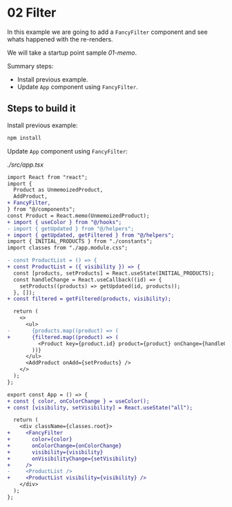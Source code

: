 # 02 Filter

In this example we are going to add a `FancyFilter` component and see whats happened with the re-renders.

We will take a startup point sample _01-memo_.

Summary steps:

- Install previous example.
- Update `App` component using `FancyFilter`.

## Steps to build it

Install previous example:

```bash
npm install

```

Update `App` component using `FancyFilter`:

_./src/app.tsx_

```diff
import React from "react";
import {
  Product as UnmemoizedProduct,
  AddProduct,
+ FancyFilter,
} from "@/components";
const Product = React.memo(UnmemoizedProduct);
+ import { useColor } from "@/hooks";
- import { getUpdated } from "@/helpers";
+ import { getUpdated, getFiltered } from "@/helpers";
import { INITIAL_PRODUCTS } from "./constants";
import classes from "./app.module.css";

- const ProductList = () => {
+ const ProductList = ({ visibility }) => {  
  const [products, setProducts] = React.useState(INITIAL_PRODUCTS);
  const handleChange = React.useCallback((id) => {
    setProducts((products) => getUpdated(id, products));
  }, []);
+ const filtered = getFiltered(products, visibility);

  return (
    <>
      <ul>
-       {products.map((product) => (
+       {filtered.map((product) => (
          <Product key={product.id} product={product} onChange={handleChange} />
        ))}
      </ul>
      <AddProduct onAdd={setProducts} />
    </>
  );
};

export const App = () => {
+ const { color, onColorChange } = useColor();
+ const [visibility, setVisibility] = React.useState("all");

  return (
    <div className={classes.root}>
+     <FancyFilter
+       color={color}
+       onColorChange={onColorChange}
+       visibility={visibility}
+       onVisibilityChange={setVisibility}
+     />
-     <ProductList />
+     <ProductList visibility={visibility} />
    </div>
  );
};

```
